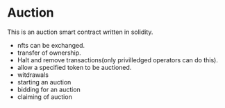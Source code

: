 # Auction

This is an auction smart contract written in solidity. 
- nfts can be exchanged.
- transfer of ownership.
- Halt and remove transactions(only privilledged operators can do this).
- allow a specified token to be auctioned.
- witdrawals
- starting an auction
- bidding for an auction
- claiming of auction
